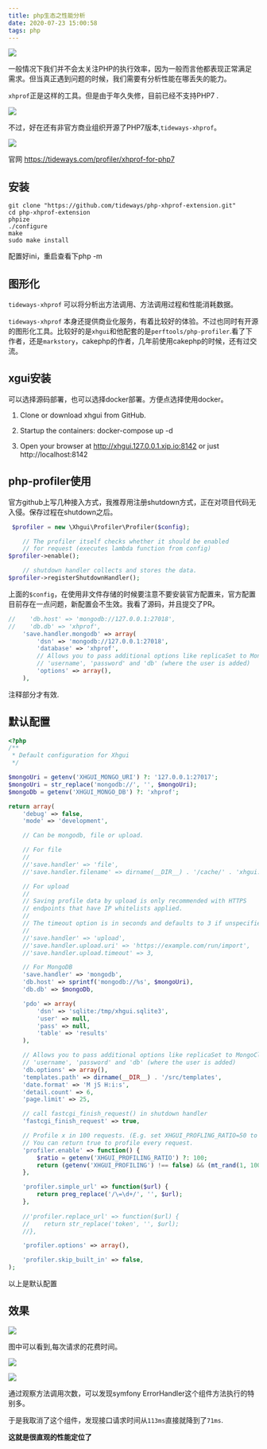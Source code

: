 ```yaml
---
title: php生态之性能分析
date: 2020-07-23 15:00:58
tags: php
---
```


![](http://img.rc5j.cn/blog20200724153643.png)

一般情况下我们并不会太关注PHP的执行效率，因为一般而言他都表现正常满足需求。但当真正遇到问题的时候，我们需要有分析性能在哪丢失的能力。

<!--more-->

`xhprof`正是这样的工具。但是由于年久失修，目前已经不支持PHP7 .

![](http://img.rc5j.cn/blog20200724154122.png)

不过，好在还有非官方商业组织开源了PHP7版本,`tideways-xhprof`。

![](http://img.rc5j.cn/blog20200724154306.gif)

官网  https://tideways.com/profiler/xhprof-for-php7

## 安装

```shell
git clone "https://github.com/tideways/php-xhprof-extension.git"
cd php-xhprof-extension
phpize
./configure
make
sudo make install
```

配置好ini，重启查看下php -m

## 图形化

`tideways-xhprof` 可以将分析出方法调用、方法调用过程和性能消耗数据。

`tideways-xhprof` 本身还提供商业化服务，有着比较好的体验。不过也同时有开源的图形化工具。比较好的是`xhgui`和他配套的是`perftools/php-profiler`.看了下作者，还是`markstory`，cakephp的作者，几年前使用cakephp的时候，还有过交流。


## xgui安装

可以选择源码部署，也可以选择docker部署。方便点选择使用docker。

1. Clone or download xhgui from GitHub.

2. Startup the containers: docker-compose up -d

3. Open your browser at http://xhgui.127.0.0.1.xip.io:8142 or just http://localhost:8142

## php-profiler使用

官方github上写几种接入方式，我推荐用注册shutdown方式，正在对项目代码无入侵。保存过程在shutdown之后。

```PHP
 $profiler = new \Xhgui\Profiler\Profiler($config);

    // The profiler itself checks whether it should be enabled
    // for request (executes lambda function from config)
$profiler->enable();

    // shutdown handler collects and stores the data.
$profiler->registerShutdownHandler();
```
上面的`$config`，在使用非文件存储的时候要注意不要安装官方配置来，官方配置目前存在一点问题，新配置会不生效。我看了源码，并且提交了PR。

```PHP
//    'db.host' => 'mongodb://127.0.0.1:27018',
//    'db.db' => 'xhprof',
    'save.handler.mongodb' => array(
        'dsn' => 'mongodb://127.0.0.1:27018',
        'database' => 'xhprof',
        // Allows you to pass additional options like replicaSet to MongoClient.
        // 'username', 'password' and 'db' (where the user is added)
        'options' => array(),
    ),
```
注释部分才有效.



## 默认配置

```PHP
<?php
/**
 * Default configuration for Xhgui
 */

$mongoUri = getenv('XHGUI_MONGO_URI') ?: '127.0.0.1:27017';
$mongoUri = str_replace('mongodb://', '', $mongoUri);
$mongoDb = getenv('XHGUI_MONGO_DB') ?: 'xhprof';

return array(
    'debug' => false,
    'mode' => 'development',

    // Can be mongodb, file or upload.

    // For file
    //
    //'save.handler' => 'file',
    //'save.handler.filename' => dirname(__DIR__) . '/cache/' . 'xhgui.data.' . microtime(true) . '_' . substr(md5($url), 0, 6),

    // For upload
    //
    // Saving profile data by upload is only recommended with HTTPS
    // endpoints that have IP whitelists applied.
    //
    // The timeout option is in seconds and defaults to 3 if unspecified.
    //
    //'save.handler' => 'upload',
    //'save.handler.upload.uri' => 'https://example.com/run/import',
    //'save.handler.upload.timeout' => 3,

    // For MongoDB
    'save.handler' => 'mongodb',
    'db.host' => sprintf('mongodb://%s', $mongoUri),
    'db.db' => $mongoDb,

    'pdo' => array(
        'dsn' => 'sqlite:/tmp/xhgui.sqlite3',
        'user' => null,
        'pass' => null,
        'table' => 'results'
    ),

    // Allows you to pass additional options like replicaSet to MongoClient.
    // 'username', 'password' and 'db' (where the user is added)
    'db.options' => array(),
    'templates.path' => dirname(__DIR__) . '/src/templates',
    'date.format' => 'M jS H:i:s',
    'detail.count' => 6,
    'page.limit' => 25,

    // call fastcgi_finish_request() in shutdown handler
    'fastcgi_finish_request' => true,

    // Profile x in 100 requests. (E.g. set XHGUI_PROFLING_RATIO=50 to profile 50% of requests)
    // You can return true to profile every request.
    'profiler.enable' => function() {
        $ratio = getenv('XHGUI_PROFILING_RATIO') ?: 100;
        return (getenv('XHGUI_PROFILING') !== false) && (mt_rand(1, 100) <= $ratio);
    },

    'profiler.simple_url' => function($url) {
        return preg_replace('/\=\d+/', '', $url);
    },
    
    //'profiler.replace_url' => function($url) {
    //    return str_replace('token', '', $url);
    //},

    'profiler.options' => array(),

    'profiler.skip_built_in' => false,
);

```
以上是默认配置

## 效果

![](http://img.rc5j.cn/blog20200724134032.png)

图中可以看到,每次请求的花费时间。


![](http://img.rc5j.cn/blog20200724165205.png)

![](http://img.rc5j.cn/blog20200724165354.png)

通过观察方法调用次数，可以发现symfony ErrorHandler这个组件方法执行的特别多。

于是我取消了这个组件，发现接口请求时间从`113ms`直接就降到了`71ms`.

**这就是很直观的性能定位了**